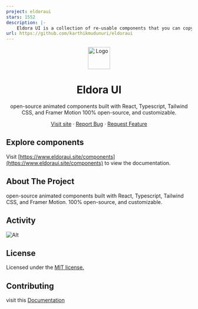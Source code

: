 ```yaml
---
project: eldoraui
stars: 1552
description: |-
    Eldora UI is a collection of re-usable components that you can copy and paste into your web apps. It primarily features components, blocks, and templates.
url: https://github.com/karthikmudunuri/eldoraui
---
```


<div align="center">
  <a href="https://github.com/karthikmudunuri/eldoraui">

 <img src="https://github.com/user-attachments/assets/39ad7b92-4696-44be-9079-f38ed06d80c5" alt="Logo" width="60" height="60">

  </a>
  <h1 align="center">Eldora UI</h1>
  <p align="center">
   open-source animated components built with React, Typescript, Tailwind CSS, and Framer Motion
100% open-source, and customizable.
  </p>
  <p>
    
   <a href="https://www.eldoraui.site/">Visit site</a>
    ·
    <a href="https://github.com/karthikmudunuri/eldoraui/issues">Report Bug</a>
    ·
    <a href="https://github.com/karthikmudunuri/eldoraui/issues">Request Feature</a>
  </p>

</div>

<!-- ABOUT THE PROJECT -->

## Explore components

Visit [https://www.eldoraui.site/components](https://www.eldoraui.site/components) to view the documentation.

## About The Project

open-source animated components built with React, Typescript, Tailwind CSS, and Framer Motion.
100% open-source, and customizable.

## Activity

![Alt](https://repobeats.axiom.co/api/embed/35271c3244e24efbae34731d1ee21d0988f8fc0e.svg "Repobeats analytics image")

## License

Licensed under the [MIT license.](https://github.com/karthikmudunuri/eldoraui/blob/main/LICENSE)

## Contributing

visit this [Documentation](https://github.com/karthikmudunuri/eldoraui/blob/main/CONTRIBUTING.md)

